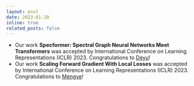 ```yaml
---
layout: post
date: 2023-01-20
inline: true
related_posts: false
---
```


- Our work **Specformer: Spectral Graph Neural Networks Meet Transformers** was accepted by International Conference on Learning Representations (ICLR) 2023.
Congratulations to [Deyu](https://bdy9527.github.io/)!
- Our work **Scaling Forward Gradient With Local Losses** was accepted by International Conference on Learning Representations (ICLR) 2023.
Congratulations to [Mengye](https://mengyeren.com/)!